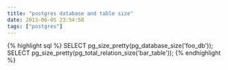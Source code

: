 ```yaml
---
title: "postgres database and table size"
date: 2013-06-05 23:54:58
tags: ["postgres"]
---
```


<p>
{% highlight sql %}
SELECT pg_size_pretty(pg_database_size('foo_db'));
SELECT pg_size_pretty(pg_total_relation_size('bar_table'));
{% endhighlight %}
</p>
